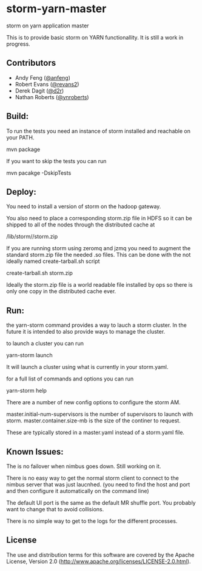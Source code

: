 <!--
  Copyright (c) 2013 Yahoo! Inc. All Rights Reserved.

  Licensed under the Apache License, Version 2.0 (the "License");
  you may not use this file except in compliance with the License.
  You may obtain a copy of the License at

    http://www.apache.org/licenses/LICENSE-2.0

  Unless required by applicable law or agreed to in writing, software
  distributed under the License is distributed on an "AS IS" BASIS,
  WITHOUT WARRANTIES OR CONDITIONS OF ANY KIND, either express or implied.
  See the License for the specific language governing permissions and
  limitations under the License. See accompanying LICENSE file.
-->
storm-yarn-master
=================
storm on yarn application master

This is to provide basic storm on YARN functionallity.  It is still a work
in progress.


## Contributors

* Andy Feng ([@anfeng](https://github.com/anfeng))
* Robert Evans ([@revans2](https://github.com/revans2))
* Derek Dagit ([@d2r](https://github.com/d2r))
* Nathan Roberts ([@ynroberts](https://github.com/ynroberts))

## Build:

To run the tests you need an instance of storm installed and reachable on your PATH.

mvn package

If you want to skip the tests you can run

mvn pacakge -DskipTests

## Deploy:

You need to install a version of storm on the hadoop gateway.

You also need to place a corresponding storm.zip file in HDFS so it can be
shipped to all of the nodes through the distributed cache at

/lib/storm/<storm-version>/storm.zip

If you are running storm using zeromq and jzmq you need to augment the standard
storm.zip file the needed .so files. This can be done with the not ideally
named create-tarball.sh script

create-tarball.sh storm.zip

Ideally the storm.zip file is a world readable file installed by ops so there is
only one copy in the distributed cache ever.

## Run:

the yarn-storm command provides a way to lauch a storm cluster.  In the future
it is intended to also provide ways to manage the cluster.

to launch a cluster you can run

yarn-storm launch

It will launch a cluster using what is currently in your storm.yaml.

for a full list of commands and options you can run

yarn-storm help

There are a number of new config options to configure the storm AM.

master.initial-num-supervisors is the number of supervisors to launch with storm.
master.container.size-mb is the size of the continer to request.

These are typically stored in a master.yaml instead of a storm.yaml file.

## Known Issues:

The is no failover when nimbus goes down. Still working on it.

There is no easy way to get the normal storm client to connect to the 
nimbus server that was just laucnhed.  (you need to find the host and port
and then configure it automatically on the command line)

The default UI port is the same as the default MR shuffle port.  You
probably want to change that to avoid collisions.

There is no simple way to get to the logs for the different processes.

## License

The use and distribution terms for this software are covered by the
Apache License, Version 2.0 (http://www.apache.org/licenses/LICENSE-2.0.html).

